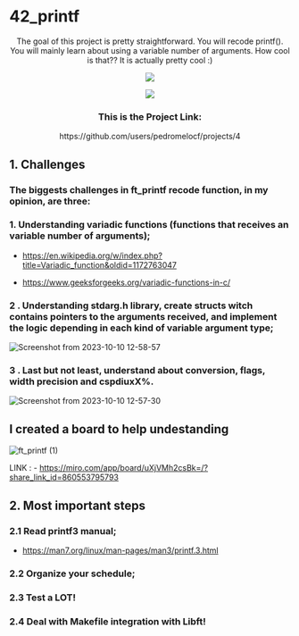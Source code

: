 # 42_printf

<div align="center">

The goal of this project is pretty straightforward. You will recode printf(). You will mainly learn about using a variable number of arguments. How cool is that?? It is actually pretty cool :)

<p align="center">
  <img src="https://github.com/pedromelocf/utilities/blob/master/ft_printfm.png" />
</p>

![](https://komarev.com/ghpvc/?username=pedromelocf)

<h3> This is the Project Link: </h3> 
https://github.com/users/pedromelocf/projects/4

</div>

## 1. Challenges
<h3>The biggests challenges in ft_printf recode function, in my opinion, are three:</h3>

### 1. Understanding **variadic functions** (functions that receives an variable number of arguments);


- https://en.wikipedia.org/w/index.php?title=Variadic_function&oldid=1172763047

- https://www.geeksforgeeks.org/variadic-functions-in-c/


### 2 . Understanding stdarg.h library, create structs witch contains pointers to the arguments received, and implement the logic depending in each kind of variable argument type;

![Screenshot from 2023-10-10 12-58-57](https://github.com/pedromelocf/42_printf/assets/87016359/1c696bd7-cf31-4df7-b8d8-c66c51c22199)

### 3 . Last but not least, understand about conversion, flags, width precision and cspdiuxX%.

![Screenshot from 2023-10-10 12-57-30](https://github.com/pedromelocf/42_printf/assets/87016359/ea3f0339-52d3-46bc-bb86-88c83ccdb51e)

## I created a board to help undestanding

![ft_printf (1)](https://github.com/pedromelocf/42_printf/assets/87016359/b64202f3-ccf7-4f63-be0e-4a0ecd991415)

LINK : - https://miro.com/app/board/uXjVMh2csBk=/?share_link_id=860553795793


## 2. Most important steps

### 2.1 Read printf3 manual;

- https://man7.org/linux/man-pages/man3/printf.3.html

### 2.2 Organize your schedule;

### 2.3 Test a LOT!

### 2.4 Deal with Makefile integration with Libft!

